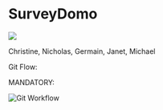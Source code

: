 SurveyDomo
==========

<img src="http://www.sadmuffin.net/cherrybam/graphics/gallery-domo/domo004.jpg">

Christine, Nicholas, Germain, Janet, Michael

Git Flow:

MANDATORY:


![Git Workflow](http://i.imgur.com/S5Or3e2.jpg)
